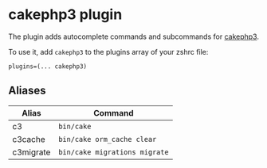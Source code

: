 # cakephp3 plugin

The plugin adds autocomplete commands and subcommands for [cakephp3](https://book.cakephp.org/2.0/en/contributing/documentation.html).

To use it, add `cakephp3` to the plugins array of your zshrc file:
```
plugins=(... cakephp3)
```

## Aliases

| Alias  | Command              |
|--------|----------------------|
| c3   | `bin/cake`     |
| c3cache   | `bin/cake orm_cache clear`     |
| c3migrate   | `bin/cake migrations migrate`     |
